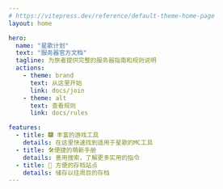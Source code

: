 ```yaml
---
# https://vitepress.dev/reference/default-theme-home-page
layout: home

hero:
  name: "星歌计划"
  text: "服务器官方文档"
  tagline: 为旅者提供完整的服务器指南和规则说明
  actions:
    - theme: brand
      text: 从这里开始
      link: docs/join
    - theme: alt
      text: 查看规则
      link: docs/rules

features:
  - title: 🎆 丰富的游戏工具
    details: 在这里快速找到适用于星歌的MC工具
  - title: 🛠️便捷的萌新手册
    details: 善用搜索，了解更多实用的指令
  - title: 📄 方便的存档站点
    details: 储存以往周目的存档
---
```

